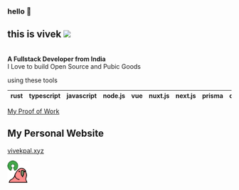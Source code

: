 ### hello 👋
## this is vivek <img src="https://media.giphy.com/media/WUlplcMpOCEmTGBtBW/giphy.gif" width="40">
\
**A Fullstack Developer from India**\
I Love to build Open Source and Pubic Goods

using these tools

| rust | typescript | javascript | node.js | vue | nuxt.js | next.js | prisma | css | postgresql | tailwindcss |
| --- | ---------- | ---------- | --------| --- | ------- | --------| -------| --- | ---------- | ----------- |

[My Proof of Work](https://github.com/vivekpal1/vivekpal1/blob/main/pow.md)


## My Personal Website

<a href="https://vivekpal.xyz">vivekpal.xyz</a>

<img src="https://raw.githubusercontent.com/vivekpal1/vivekpal1/main/assets/ososos.gif" width="50">

<!---
<p align="center">
  <img src="https://github.com/vivekpal1/vivekpal1/raw/output/github-contribution-grid-snake.svg" alt="snake"></center>
</p>

> Apply dark mode to view all icons clearly
--- -->
